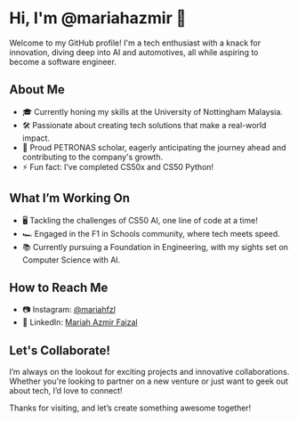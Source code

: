 # Hi, I'm @mariahazmir 👋

Welcome to my GitHub profile! I'm a tech enthusiast with a knack for innovation, diving deep into AI and automotives, all while aspiring to become a software engineer.

## About Me

- 🎓 Currently honing my skills at the University of Nottingham Malaysia.
- 🛠️ Passionate about creating tech solutions that make a real-world impact.
- 🌱 Proud PETRONAS scholar, eagerly anticipating the journey ahead and contributing to the company's growth.
- ⚡ Fun fact: I’ve completed CS50x and CS50 Python!

## What I’m Working On

- 🖥️ Tackling the challenges of CS50 AI, one line of code at a time!
- 🏎️ Engaged in the F1 in Schools community, where tech meets speed.
- 📚 Currently pursuing a Foundation in Engineering, with my sights set on Computer Science with AI.

## How to Reach Me

- 📷 Instagram: [@mariahfzl](https://www.instagram.com/mariahfzl/)
- 💼 LinkedIn: [Mariah Azmir Faizal](https://www.linkedin.com/in/mariah-azmir-faizal/)

## Let's Collaborate!

I’m always on the lookout for exciting projects and innovative collaborations. Whether you're looking to partner on a new venture or just want to geek out about tech, I’d love to connect!

Thanks for visiting, and let’s create something awesome together!
